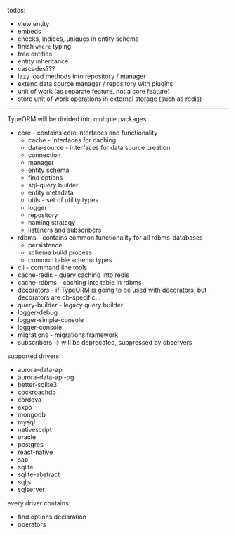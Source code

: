 todos:

* view entity
* embeds
* checks, indices, uniques in entity schema
* finish `where` typing
* tree entities
* entity inheritance
* cascades???
* lazy load methods into repository / manager
* extend data source manager / repository with plugins
* unit of work (as separate feature, not a core feature)
* store unit of work operations in external storage (such as redis)


----

TypeORM will be divided into multiple packages:

* core - contains core interfaces and functionality
  * cache - interfaces for caching
  * data-source - interfaces for data source creation
  * connection
  * manager
  * entity schema
  * find options
  * sql-query builder
  * entity metadata
  * utils - set of utility types
  * logger
  * repository
  * naming strategy
  * listeners and subscribers
* rdbms - contains common functionality for all rdbms-databases
  * persistence
  * schema build process
  * common table schema types
* cli - command line tools
* cache-redis - query caching into redis
* cache-rdbms - caching into table in rdbms
* decorators - if TypeORM is going to be used with decorators, but decorators are db-specific...
* query-builder - legacy query builder
* logger-debug
* logger-simple-console
* logger-console
* migrations - migrations framework
* subscribers -> will be deprecated, suppressed by observers

supported drivers:

* aurora-data-api
* aurora-data-api-pg
* better-sqlite3
* cockroachdb
* cordova
* expo
* mongodb
* mysql
* nativescript
* oracle
* postgres
* react-native
* sap
* sqlite
* sqlite-abstract
* sqljs
* sqlserver

every driver contains:

* find options declaration
* operators
